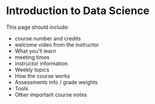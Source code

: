 # Introduction to Data Science

This page should include:

- course number and credits
- welcome video from the instructor
- What you'll learn
- meeting times
- instructor information
- Weekly topics
- How the course works
- Assessments info / grade weights
- Tools
- Other important course notes
